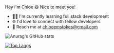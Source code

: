 Hey i'm Chloe :smile:
Nice to meet you!

- :student: I'm currently learning full stack development 
- :globe_with_meridians: I'd love to connect with fellow developers
- :rocket: Reach me at chloeemstokes@gmail.com 

![Anurag's GitHub stats](https://github-readme-stats.vercel.app/api?username=chloeem&show_icons=true&theme=merko)

[![Top Langs](https://github-readme-stats.vercel.app/api/top-langs/?username=chloeem&layout=compact&theme=merko)](https://github.com/anuraghazra/github-readme-stats)
